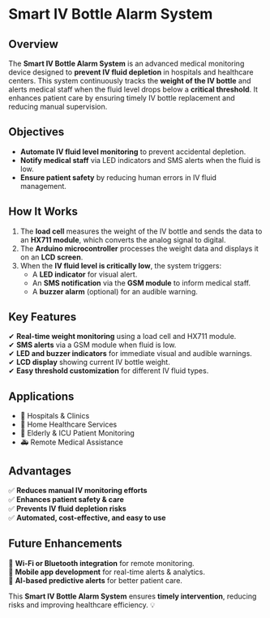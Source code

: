 # Smart IV Bottle Alarm System

## Overview
The **Smart IV Bottle Alarm System** is an advanced medical monitoring device designed to **prevent IV fluid depletion** in hospitals and healthcare centers. This system continuously tracks the **weight of the IV bottle** and alerts medical staff when the fluid level drops below a **critical threshold**. It enhances patient care by ensuring timely IV bottle replacement and reducing manual supervision.

## Objectives
- **Automate IV fluid level monitoring** to prevent accidental depletion.
- **Notify medical staff** via LED indicators and SMS alerts when the fluid is low.
- **Ensure patient safety** by reducing human errors in IV fluid management.

## How It Works
1. The **load cell** measures the weight of the IV bottle and sends the data to an **HX711 module**, which converts the analog signal to digital.
2. The **Arduino microcontroller** processes the weight data and displays it on an **LCD screen**.
3. When the **IV fluid level is critically low**, the system triggers:
   - A **LED indicator** for visual alert.
   - An **SMS notification** via the **GSM module** to inform medical staff.
   - A **buzzer alarm** (optional) for an audible warning.

## Key Features
✔ **Real-time weight monitoring** using a load cell and HX711 module.  
✔ **SMS alerts** via a GSM module when fluid is low.  
✔ **LED and buzzer indicators** for immediate visual and audible warnings.  
✔ **LCD display** showing current IV bottle weight.  
✔ **Easy threshold customization** for different IV fluid types.  

## Applications
- 🏥 Hospitals & Clinics  
- 🏡 Home Healthcare Services  
- 💉 Elderly & ICU Patient Monitoring  
- 🚑 Remote Medical Assistance  

## Advantages
✅ **Reduces manual IV monitoring efforts**  
✅ **Enhances patient safety & care**  
✅ **Prevents IV fluid depletion risks**  
✅ **Automated, cost-effective, and easy to use**  

## Future Enhancements
🚀 **Wi-Fi or Bluetooth integration** for remote monitoring.  
🚀 **Mobile app development** for real-time alerts & analytics.  
🚀 **AI-based predictive alerts** for better patient care.  

This **Smart IV Bottle Alarm System** ensures **timely intervention**, reducing risks and improving healthcare efficiency.  💡
